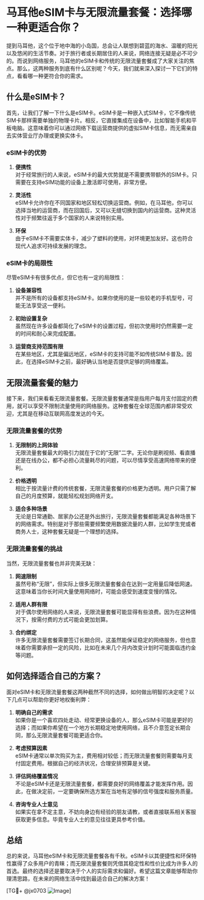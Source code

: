 # 马耳他eSIM卡与无限流量套餐：选择哪一种更适合你？

提到马耳他，这个位于地中海的小岛国，总会让人联想到碧蓝的海水、温暖的阳光以及悠闲的生活节奏。对于旅行者或长期居住的人来说，网络连接无疑是必不可少的。而说到网络服务，马耳他的eSIM卡和传统的无限流量套餐成了大家关注的焦点。那么，这两种服务到底有什么区别呢？今天，我们就来深入探讨一下它们的特点，看看哪一种更符合你的需求。

## 什么是eSIM卡？

首先，让我们了解一下什么是eSIM卡。eSIM卡是一种嵌入式SIM卡，它不像传统SIM卡那样需要单独的物理卡片。相反，它直接集成在设备中，比如智能手机和平板电脑。这意味着你可以通过网络下载运营商提供的虚拟SIM卡信息，而无需亲自去实体营业厅办理或更换实体卡。

### eSIM卡的优势

1. **便携性**  
   对于经常旅行的人来说，eSIM卡的最大优势就是不需要携带额外的SIM卡。只需要在支持eSIM功能的设备上激活即可使用，非常方便。

2. **灵活性**  
   eSIM卡允许你在不同国家和地区轻松切换运营商。例如，在马耳他，你可以选择当地的运营商，而在回国后，又可以无缝切换到国内的运营商。这种灵活性对于频繁往返于多个国家的人来说特别实用。

3. **环保**  
   由于eSIM卡不需要实体卡，减少了塑料的使用，对环境更加友好。这也符合现代人追求可持续发展的理念。

### eSIM卡的局限性

尽管eSIM卡有很多优点，但它也有一定的局限性：

1. **设备兼容性**  
   并不是所有的设备都支持eSIM卡。如果你使用的是一些较老的手机型号，可能无法享受这一便利。

2. **初始设置复杂**  
   虽然现在许多设备都简化了eSIM卡的设置过程，但初次使用时仍然需要一定的时间和耐心来完成配置。

3. **运营商支持范围有限**  
   在某些地区，尤其是偏远地区，eSIM卡的支持可能不如传统SIM卡普及。因此，在选择eSIM卡之前，最好确认当地是否提供足够的网络覆盖。

## 无限流量套餐的魅力

接下来，我们来看看无限流量套餐。无限流量套餐通常是指用户每月支付固定的费用，就可以享受不限制流量使用的网络服务。这种套餐在全球范围内都非常受欢迎，尤其是在移动互联网高度发达的今天。

### 无限流量套餐的优势

1. **无限制的上网体验**  
   无限流量套餐最大的吸引力就在于它的“无限”二字。无论你是刷视频、看直播还是在线办公，都不必担心流量耗尽的问题，可以尽情享受高速网络带来的便利。

2. **价格透明**  
   相比于按流量计费的传统套餐，无限流量套餐的价格更为透明。用户只需了解自己的月度预算，就能轻松规划网络开支。

3. **适合多种场景**  
   无论是日常通勤、居家办公还是外出旅行，无限流量套餐都能满足各种场景下的网络需求。特别是对于那些需要频繁使用数据流量的人群，比如学生党或者商务人士，这种套餐无疑是一个理想的选择。

### 无限流量套餐的挑战

当然，无限流量套餐也并非完美无缺：

1. **网速限制**  
   虽然号称“无限”，但实际上很多无限流量套餐会在达到一定用量后降低网速。这意味着当你长时间大量使用网络时，可能会感受到速度变慢的情况。

2. **适用人群有限**  
   对于偶尔使用网络的人来说，无限流量套餐可能显得有些浪费。因为在这种情况下，按需付费的方式可能会更加划算。

3. **合约绑定**  
   许多无限流量套餐需要签订长期合同，这虽然能保证稳定的网络服务，但也意味着你需要承担一定的风险，比如在未来几个月内改变计划时可能面临违约金等问题。

## 如何选择适合自己的方案？

面对eSIM卡和无限流量套餐这两种截然不同的选择，如何做出明智的决定呢？以下几点可以帮助你更好地权衡利弊：

1. **明确自己的需求**  
   如果你是一个喜欢四处走动、经常更换设备的人，那么eSIM卡可能是更好的选择；而如果你希望在一个地方长期稳定地使用网络，且不介意签定长期合同，那么无限流量套餐可能更适合你。

2. **考虑预算因素**  
   eSIM卡通常以单次购买为主，费用相对较低；而无限流量套餐则需要每月支付固定费用。根据自己的经济状况，合理安排预算是关键。

3. **评估网络覆盖情况**  
   不论是eSIM卡还是无限流量套餐，都需要良好的网络覆盖才能发挥作用。因此，在做决定前，一定要确保所选方案在当地有足够的信号强度和服务质量。

4. **咨询专业人士意见**  
   如果实在拿不定主意，不妨向身边有经验的朋友请教，或者直接联系相关客服获取更多信息。毕竟专业人士的意见往往更具参考价值。

## 总结

总的来说，马耳他eSIM卡和无限流量套餐各有千秋。eSIM卡以其便捷性和环保特性赢得了众多用户的青睐；而无限流量套餐则凭借其稳定性和性价比成为许多人的首选。最终的选择还是要取决于个人的实际需求和偏好。希望这篇文章能够帮助你理清思路，在未来的网络生活中找到最适合自己的解决方案！

[TG💪+ @jx0703 ![Image](https://github.com/user-attachments/assets/dbca1d08-cadb-493c-b0ec-ad6f7a83f270)]